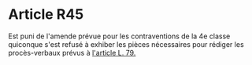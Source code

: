 # Article R45

Est puni de l'amende prévue pour les contraventions de la 4e classe quiconque s'est refusé à exhiber les pièces nécessaires pour rédiger les procès-verbaux prévus à [l'article L. 79.][1]

 [1]: /affichCodeArticle.do?cidTexte=LEGITEXT000006070987&idArticle=LEGIARTI000006465653&dateTexte=&categorieLien=cid